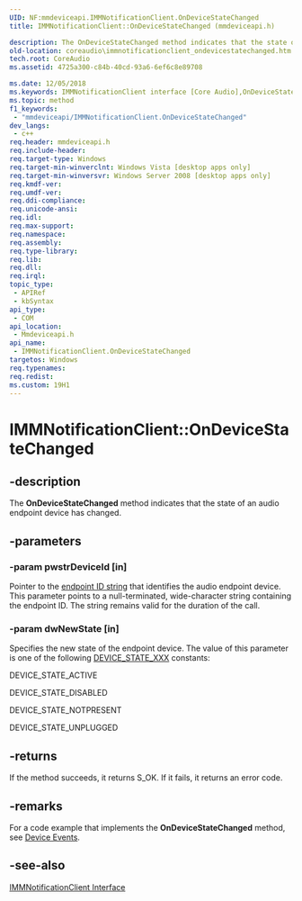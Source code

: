 ```yaml
---
UID: NF:mmdeviceapi.IMMNotificationClient.OnDeviceStateChanged
title: IMMNotificationClient::OnDeviceStateChanged (mmdeviceapi.h)

description: The OnDeviceStateChanged method indicates that the state of an audio endpoint device has changed.
old-location: coreaudio\immnotificationclient_ondevicestatechanged.htm
tech.root: CoreAudio
ms.assetid: 4725a300-c84b-40cd-93a6-6ef6c8e89708

ms.date: 12/05/2018
ms.keywords: IMMNotificationClient interface [Core Audio],OnDeviceStateChanged method, IMMNotificationClient.OnDeviceStateChanged, IMMNotificationClient::OnDeviceStateChanged, IMMNotificationClientOnDeviceStateChanged, OnDeviceStateChanged, OnDeviceStateChanged method [Core Audio], OnDeviceStateChanged method [Core Audio],IMMNotificationClient interface, coreaudio.immnotificationclient_ondevicestatechanged, mmdeviceapi/IMMNotificationClient::OnDeviceStateChanged
ms.topic: method
f1_keywords: 
 - "mmdeviceapi/IMMNotificationClient.OnDeviceStateChanged"
dev_langs:
 - c++
req.header: mmdeviceapi.h
req.include-header: 
req.target-type: Windows
req.target-min-winverclnt: Windows Vista [desktop apps only]
req.target-min-winversvr: Windows Server 2008 [desktop apps only]
req.kmdf-ver: 
req.umdf-ver: 
req.ddi-compliance: 
req.unicode-ansi: 
req.idl: 
req.max-support: 
req.namespace: 
req.assembly: 
req.type-library: 
req.lib: 
req.dll: 
req.irql: 
topic_type:
 - APIRef
 - kbSyntax
api_type:
 - COM
api_location:
 - Mmdeviceapi.h
api_name:
 - IMMNotificationClient.OnDeviceStateChanged
targetos: Windows
req.typenames: 
req.redist: 
ms.custom: 19H1
---
```


# IMMNotificationClient::OnDeviceStateChanged


## -description



The <b>OnDeviceStateChanged</b> method indicates that the state of an audio endpoint device has changed.




## -parameters




### -param pwstrDeviceId [in]

Pointer to the <a href="https://docs.microsoft.com/windows/desktop/CoreAudio/endpoint-id-strings">endpoint ID string</a> that identifies the audio endpoint device. This parameter points to a null-terminated, wide-character string containing the endpoint ID. The string remains valid for the duration of the call.


### -param dwNewState [in]

Specifies the new state of the endpoint device. The value of this parameter is one of the following <a href="https://docs.microsoft.com/windows/desktop/CoreAudio/device-state-xxx-constants">DEVICE_STATE_XXX</a> constants:

DEVICE_STATE_ACTIVE

DEVICE_STATE_DISABLED

DEVICE_STATE_NOTPRESENT

DEVICE_STATE_UNPLUGGED


## -returns



If the method succeeds, it returns S_OK. If it fails, it returns an error code.




## -remarks



For a code example that implements the <b>OnDeviceStateChanged</b> method, see <a href="https://docs.microsoft.com/windows/desktop/CoreAudio/device-events">Device Events</a>.




## -see-also




<a href="https://docs.microsoft.com/windows/desktop/api/mmdeviceapi/nn-mmdeviceapi-immnotificationclient">IMMNotificationClient Interface</a>
 

 

